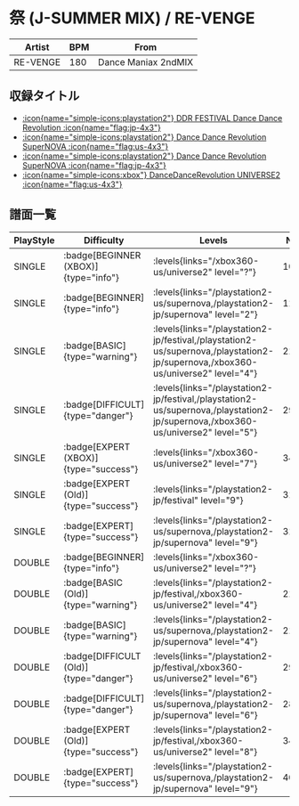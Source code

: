 # 祭 (J-SUMMER MIX) / RE-VENGE

|Artist|BPM|From|
|------|---|----|
|RE-VENGE|180|Dance Maniax 2ndMIX|

## 収録タイトル

- [:icon{name="simple-icons:playstation2"} DDR FESTIVAL Dance Dance Revolution :icon{name="flag:jp-4x3"}](/playstation2-jp/festival)
- [:icon{name="simple-icons:playstation2"} Dance Dance Revolution SuperNOVA :icon{name="flag:us-4x3"}](/playstation2-us/supernova)
- [:icon{name="simple-icons:playstation2"} Dance Dance Revolution SuperNOVA :icon{name="flag:jp-4x3"}](/playstation2-jp/supernova)
- [:icon{name="simple-icons:xbox"} DanceDanceRevolution UNIVERSE2 :icon{name="flag:us-4x3"}](/xbox360-us/universe2)

## 譜面一覧

|PlayStyle|Difficulty|Levels|Notes|Movie|
|---------|----------|------|-----|-----|
|SINGLE| :badge[BEGINNER (XBOX)]{type="info"}| :levels{links="/xbox360-us/universe2" level="?"}|107/0||
|SINGLE| :badge[BEGINNER]{type="info"}| :levels{links="/playstation2-us/supernova,/playstation2-jp/supernova" level="2"}|115/0||
|SINGLE| :badge[BASIC]{type="warning"}| :levels{links="/playstation2-jp/festival,/playstation2-us/supernova,/playstation2-jp/supernova,/xbox360-us/universe2" level="4"}|213/24||
|SINGLE| :badge[DIFFICULT]{type="danger"}| :levels{links="/playstation2-jp/festival,/playstation2-us/supernova,/playstation2-jp/supernova,/xbox360-us/universe2" level="5"}|291/16||
|SINGLE| :badge[EXPERT (XBOX)]{type="success"}| :levels{links="/xbox360-us/universe2" level="7"}|345/39||
|SINGLE| :badge[EXPERT (Old)]{type="success"}| :levels{links="/playstation2-jp/festival" level="9"}|316/20||
|SINGLE| :badge[EXPERT]{type="success"}| :levels{links="/playstation2-us/supernova,/playstation2-jp/supernova" level="9"}|312/21||
|DOUBLE| :badge[BEGINNER]{type="info"}| :levels{links="/xbox360-us/universe2" level="?"}|||
|DOUBLE| :badge[BASIC (Old)]{type="warning"}| :levels{links="/playstation2-jp/festival,/xbox360-us/universe2" level="4"}|211/25||
|DOUBLE| :badge[BASIC]{type="warning"}| :levels{links="/playstation2-us/supernova,/playstation2-jp/supernova" level="4"}|219/2||
|DOUBLE| :badge[DIFFICULT (Old)]{type="danger"}| :levels{links="/playstation2-jp/festival,/xbox360-us/universe2" level="6"}|296/17||
|DOUBLE| :badge[DIFFICULT]{type="danger"}| :levels{links="/playstation2-us/supernova,/playstation2-jp/supernova" level="6"}|284/23||
|DOUBLE| :badge[EXPERT (Old)]{type="success"}| :levels{links="/playstation2-jp/festival,/xbox360-us/universe2" level="8"}|340/41||
|DOUBLE| :badge[EXPERT]{type="success"}| :levels{links="/playstation2-us/supernova,/playstation2-jp/supernova" level="9"}|408/3||
